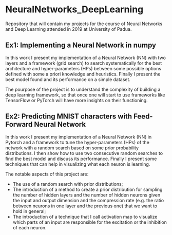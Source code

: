 # NeuralNetworks_DeepLearning
Repository that will contain my projects for the course of Neural Networks and Deep Learning attended in 2019 at University of Padua.

## Ex1: Implementing a Neural Network in numpy
In this work I present my implementation of a Neural Network (NN) with two layers and a framework (grid search) to search systematically for the best architecture and hyper-parameters (HPs) between some possible options defined with some a priori knowledge and heuristics. Finally I present the best model found and its performance on a simple dataset.

The pourpose of the project is to understand the complexity of building a deep learning framework, so that once one will start to use frameworks like TensorFlow or PyTorch will have more insights on their functioning.

## Ex2: Predicting MNIST characters with Feed-Forward Neural Network
In this work I present my implementation of a Neural Network (NN) in Pytorch and a framework to tune the hyper-parameters (HPs) of the network with a random search based on some prior probability distributions. 
I then show how to use two consecutive random searches to find the best model and discuss its performance. Finally I present some techniques that can help in visualizing what each neuron is learning.

The notable aspects of this project are:
* The use of a random search with prior distributions;
* The introduction of a method to create a prior distribution for sampling the number of hidden layers and the number of hidden neurons given the input and output dimension and the compression rate (e.g. the ratio between neurons in one layer and the previous one) that we want to hold in general;
* The introduction of a technique that I call activation map to visualize which parts of an input are responsible for the excitation or the inhibition of each neuron.
